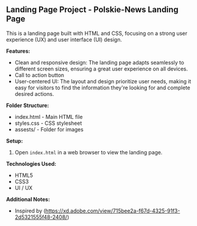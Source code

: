 ## Landing Page Project - Polskie-News Landing Page

This is a landing page built with HTML and CSS, focusing on a strong user experience (UX) and user interface (UI) design. 

**Features:**

* Clean and responsive design: The landing page adapts seamlessly to different screen sizes, ensuring a great user experience on all devices.
* Call to action button
* User-centered UI: The layout and design prioritize user needs, making it easy for visitors to find the information they're looking for and complete desired actions.

**Folder Structure:**

* index.html - Main HTML file
* styles.css - CSS stylesheet
* assests/ - Folder for images 

**Setup:**

1. Open `index.html` in a web browser to view the landing page.

**Technologies Used:**

* HTML5
* CSS3
* UI / UX

**Additional Notes:**

* Inspired by (https://xd.adobe.com/view/715bee2a-f67d-4325-91f3-2d5321555f48-2408/)

